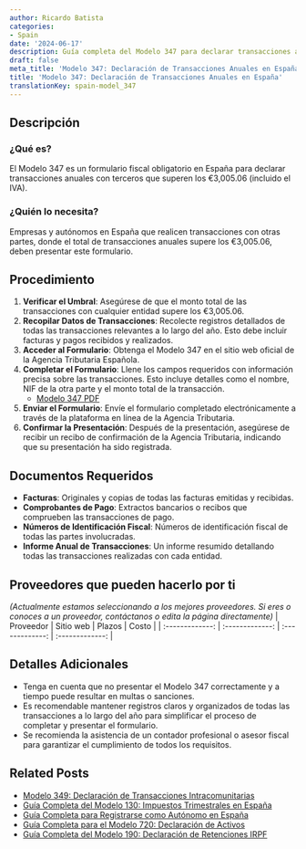 ```yaml
---
author: Ricardo Batista
categories:
- Spain
date: '2024-06-17'
description: Guía completa del Modelo 347 para declarar transacciones anuales con terceros en España, superando los €3,005.06 con detalles de procedimiento y requisitos.
draft: false
meta_title: 'Modelo 347: Declaración de Transacciones Anuales en España'
title: 'Modelo 347: Declaración de Transacciones Anuales en España'
translationKey: spain-model_347
---
```



## Descripción
### ¿Qué es?
El Modelo 347 es un formulario fiscal obligatorio en España para declarar transacciones anuales con terceros que superen los €3,005.06 (incluido el IVA).

### ¿Quién lo necesita?
Empresas y autónomos en España que realicen transacciones con otras partes, donde el total de transacciones anuales supere los €3,005.06, deben presentar este formulario.

## Procedimiento
1. **Verificar el Umbral**: Asegúrese de que el monto total de las transacciones con cualquier entidad supere los €3,005.06.
2. **Recopilar Datos de Transacciones**: Recolecte registros detallados de todas las transacciones relevantes a lo largo del año. Esto debe incluir facturas y pagos recibidos y realizados.
3. **Acceder al Formulario**: Obtenga el Modelo 347 en el sitio web oficial de la Agencia Tributaria Española.
4. **Completar el Formulario**: Llene los campos requeridos con información precisa sobre las transacciones. Esto incluye detalles como el nombre, NIF de la otra parte y el monto total de la transacción.
    - [Modelo 347 PDF](https://sede.agenciatributaria.gob.es/Sede/es_es/modelo-347-declaracion-anual-operaciones-terceros.html)
5. **Enviar el Formulario**: Envíe el formulario completado electrónicamente a través de la plataforma en línea de la Agencia Tributaria.
6. **Confirmar la Presentación**: Después de la presentación, asegúrese de recibir un recibo de confirmación de la Agencia Tributaria, indicando que su presentación ha sido registrada.

## Documentos Requeridos
- **Facturas**: Originales y copias de todas las facturas emitidas y recibidas.
- **Comprobantes de Pago**: Extractos bancarios o recibos que comprueben las transacciones de pago.
- **Números de Identificación Fiscal**: Números de identificación fiscal de todas las partes involucradas.
- **Informe Anual de Transacciones**: Un informe resumido detallando todas las transacciones realizadas con cada entidad.

## Proveedores que pueden hacerlo por ti
_(Actualmente estamos seleccionando a los mejores proveedores. Si eres o conoces a un proveedor, contáctanos o edita la página directamente)_
| Proveedor        |     Sitio web      |     Plazos       |       Costo      |
| :-------------: | :-------------: |  :-------------: | :-------------: |

## Detalles Adicionales
- Tenga en cuenta que no presentar el Modelo 347 correctamente y a tiempo puede resultar en multas o sanciones.
- Es recomendable mantener registros claros y organizados de todas las transacciones a lo largo del año para simplificar el proceso de completar y presentar el formulario.
- Se recomienda la asistencia de un contador profesional o asesor fiscal para garantizar el cumplimiento de todos los requisitos.


## Related Posts

- [Modelo 349: Declaración de Transacciones Intracomunitarias](https://tramitit.com/es/guides/spain/modelo_349/)
- [Guía Completa del Modelo 130: Impuestos Trimestrales en España](https://tramitit.com/es/guides/spain/modelo_130/)
- [Guía Completa para Registrarse como Autónomo en España](https://tramitit.com/es/guides/spain/modelo_036/)
- [Guía Completa para el Modelo 720: Declaración de Activos](https://tramitit.com/es/guides/spain/modelo_720/)
- [Guía Completa del Modelo 190: Declaración de Retenciones IRPF](https://tramitit.com/es/guides/spain/modelo_190/)